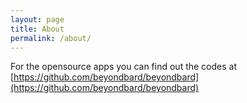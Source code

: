 ```yaml
---
layout: page
title: About
permalink: /about/
---
```


For the opensource apps you can find out the codes at 
[https://github.com/beyondbard/beyondbard](https://github.com/beyondbard/beyondbard)


[jekyll-organization]: https://github.com/jekyll
